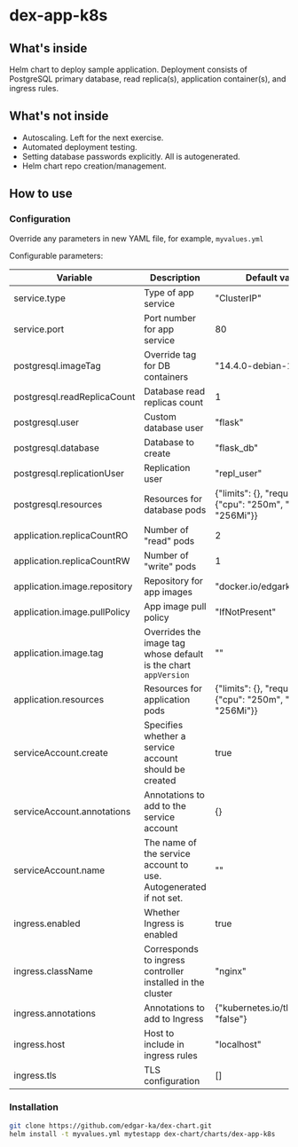 # dex-app-k8s

## What's inside
Helm chart to deploy sample application.
Deployment consists of PostgreSQL primary database, read replica(s), application container(s), and ingress rules.

## What's not inside
* Autoscaling. Left for the next exercise.
* Automated deployment testing.
* Setting database passwords explicitly. All is autogenerated.
* Helm chart repo creation/management.

## How to use

### Configuration

Override any parameters in new YAML file, for example, `myvalues.yml`

Configurable parameters:

| Variable | Description | Default value |
|----------|-------------|---------------|
| service.type | Type of app service | "ClusterIP" |
| service.port | Port number for app service | 80 |
| postgresql.imageTag | Override tag for DB containers | "14.4.0-debian-11-r9" |
| postgresql.readReplicaCount | Database read replicas count | 1 |
| postgresql.user | Custom database user | "flask" |
| postgresql.database | Database to create | "flask_db" |
| postgresql.replicationUser | Replication user | "repl_user" |
| postgresql.resources | Resources for database pods | {"limits": {}, "requests": {"cpu": "250m", "memory": "256Mi"}} |
| application.replicaCountRO | Number of "read" pods | 2 |
| application.replicaCountRW | Number of "write" pods | 1 |
| application.image.repository | Repository for app images | "docker.io/edgarka/dexapp" |
| application.image.pullPolicy | App image pull policy | "IfNotPresent" |
| application.image.tag | Overrides the image tag whose default is the chart `appVersion` | "" |
| application.resources | Resources for application pods | {"limits": {}, "requests": {"cpu": "250m", "memory": "256Mi"}} |
| serviceAccount.create | Specifies whether a service account should be created | true |
| serviceAccount.annotations | Annotations to add to the service account | {} |
| serviceAccount.name | The name of the service account to use. Autogenerated if not set. | "" |
| ingress.enabled | Whether Ingress is enabled | true |
| ingress.className | Corresponds to ingress controller installed in the cluster | "nginx" |
| ingress.annotations | Annotations to add to Ingress | {"kubernetes.io/tls-acme": "false"} |
| ingress.host | Host to include in ingress rules | "localhost" |
| ingress.tls | TLS configuration | [] |

### Installation

```bash
git clone https://github.com/edgar-ka/dex-chart.git
helm install -t myvalues.yml mytestapp dex-chart/charts/dex-app-k8s
```

